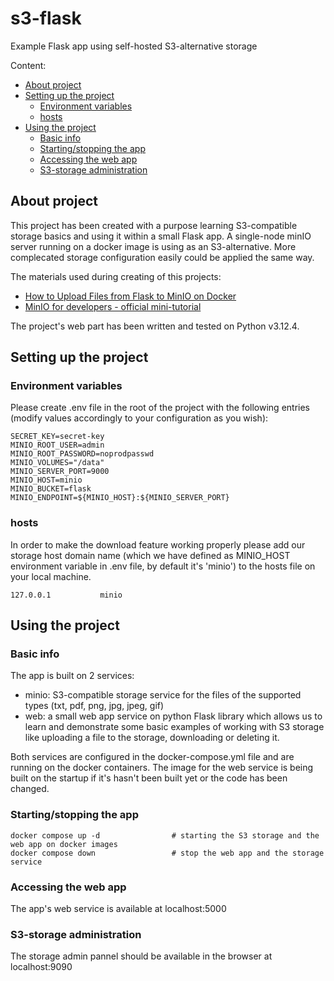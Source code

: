 # s3-flask
Example Flask app using self-hosted S3-alternative storage

Content:
- [About project](#about-project)
- [Setting up the project](#setting-up-the-project)
  - [Environment variables](#environment-variables)
  - [hosts](#hosts)
- [Using the project](#using-the-project)
  - [Basic info](#basic-info)
  - [Starting/stopping the app](#startingstopping-the-app)
  - [Accessing the web app](#accessing-the-web-app)
  - [S3-storage administration](#s3-storage-administration)


## About project

This project has been created with a purpose learning S3-compatible storage basics and using it within a small Flask app.
A single-node minIO server running on a docker image is using as an S3-alternative. More complecated storage configuration easily could be applied the same way.

The materials used during creating of this projects:
- [How to Upload Files from Flask to MinIO on Docker](https://medium.com/data-engineering-indonesia/how-to-upload-files-from-flask-to-minio-on-docker-14aade73596f)
- [MinIO for developers - official mini-tutorial](https://youtube.com/playlist?list=PLFOIsHSSYIK37B3VtACkNksUw8_puUuAC&si=xsmtzyfDA3Q5cKMU)

The project's web part has been written and tested on Python v3.12.4.

## Setting up the project

### Environment variables

Please create .env file in the root of the project with the following entries (modify values accordingly to your configuration as you wish):
```
SECRET_KEY=secret-key
MINIO_ROOT_USER=admin
MINIO_ROOT_PASSWORD=noprodpasswd
MINIO_VOLUMES="/data"
MINIO_SERVER_PORT=9000
MINIO_HOST=minio
MINIO_BUCKET=flask
MINIO_ENDPOINT=${MINIO_HOST}:${MINIO_SERVER_PORT}
```

### hosts

In order to make the download feature working properly please add our storage host domain name (which we have defined as MINIO_HOST environment variable in .env file, by default it's 'minio') to the hosts file on your local machine.
```
127.0.0.1			minio
```

## Using the project

### Basic info

The app is built on 2 services:
- minio: S3-compatible storage service for the files of the supported types (txt, pdf, png, jpg, jpeg, gif)
- web: a small web app service on python Flask library which allows us to learn and demonstrate some basic examples of working with S3 storage like uploading a file to the storage, downloading or deleting it.

Both services are configured in the docker-compose.yml file and are running on the docker containers. The image for the web service is being built on the startup if it's hasn't been built yet or the code has been changed.

### Starting/stopping the app

```
docker compose up -d                # starting the S3 storage and the web app on docker images
docker compose down                 # stop the web app and the storage service
```

### Accessing the web app

The app's web service is available at localhost:5000

### S3-storage administration

The storage admin pannel should be available in the browser at localhost:9090